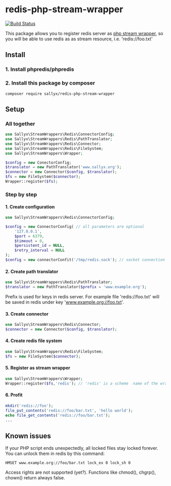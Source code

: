 # redis-php-stream-wrapper

[![Build Status](https://travis-ci.org/sallyx/redis-php-stream-wrapper.svg?branch=master)](https://travis-ci.org/sallyx/redis-php-stream-wrapper)

This package allows you to register redis server as [php stream wrapper](http://php.net/manual/en/intro.stream.php),
so you will be able to use redis as as stream resource, i.e. 'redis://foo.txt'

## Install

### 1. Install phpredis/phpredis

### 2. Install this package by composer

```
composer require sallyx/redis-php-stream-wrapper
```

## Setup

### All together

```php
use Sallyx\StreamWrappers\Redis\ConnectorConfig;
use Sallyx\StreamWrappers\Redis\PathTranslator;
use Sallyx\StreamWrappers\Redis\Connector;
use Sallyx\StreamWrappers\Redis\FileSystem;
use Sallyx\StreamWrappers\Wrapper;

$config = new ConectorConfig;
$translator = new PathTranslator('www.sallyx.org');
$connector = new Connector($config, $translator);
$fs = new FileSystem($connector);
Wrapper::register($fs);
```

### Step by step

#### 1. Create configuration

```php
use Sallyx\StreamWrappers\Redis\ConnectorConfig;

$config = new ConnectorConfig( // all parameters are optional
    '127.0.0.1',
    $port = 6379,
    $timeout = 0,
    $persistent_id = NULL,
    $retry_interval = NULL
);
$config = new connectorConfit('/tmp/redis.sock'); // socket connection
```

#### 2. Create path translator
```php
use Sallyx\StreamWrappers\Redis\PathTranslator;
$translator = new PathTranslator($prefix = 'www.example.org');
```
Prefix is used for keys in redis server. For example file 'redis://foo.txt' will be saved in redis under key 'www.example.org://foo.txt'.

#### 3. Create connector

```php
use Sallyx\StreamWrappers\Redis\Connector;
$connector = new Connector($config, $translator);
```

#### 4. Create redis file system

```php
use Sallyx\StreamWrappers\Redis\FileSystem;
$fs = new FileSystem($connector);
```

#### 5. Register as stream wrapper

```php
use Sallyx\StreamWrappers\Wrapper;
Wrapper::register($fs,'redis'); // 'redis' is a scheme  name of the wrapper ('redis:// ...')
```

#### 6. Profit

```php
mkdir('redis://foo');
file_put_contents('redis://foo/bar.txt', 'hello world');
echo file_get_contents('redis://foo/bar.txt');
...
```

## Known issues

If your PHP script ends unexpectedly, all locked files stay locked forever.
You can unlock them in redis by this command:

```
HMSET www.example.org://foo/bar.txt lock_ex 0 lock_sh 0
```

Access rights are not supported (yet?).
Functions like chmod(), chgrp(), chown() return always false.

